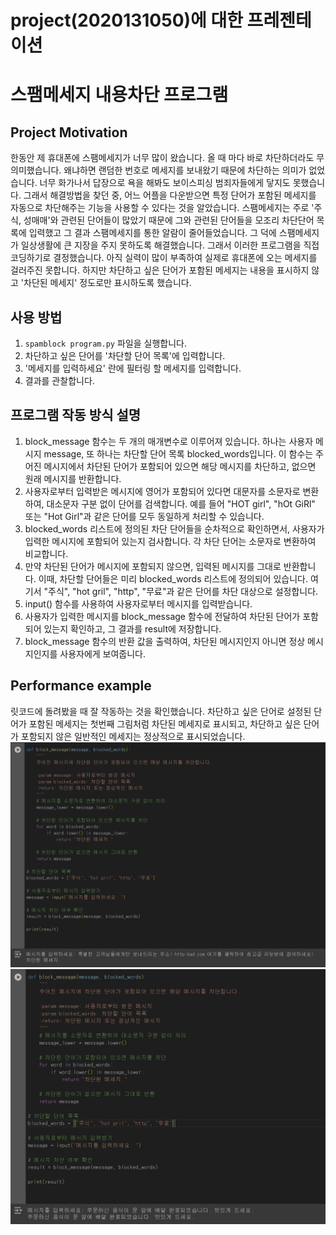 # project(2020131050)에 대한 프레젠테이션

# 스팸메세지 내용차단 프로그램

## Project Motivation
한동안 제 휴대폰에 스팸메세지가 너무 많이 왔습니다. 올 때 마다 바로 차단하더라도 무의미했습니다. 왜냐하면 랜덤한 번호로 메세지를 보내왔기 때문에 차단하는 의미가 없었습니다. 너무 화가나서 답장으로 욕을 해봐도 보이스피싱 범죄자들에게 닿지도 못했습니다.
그래서 해결방법을 찾던 중, 어느 어플을 다운받으면 특정 단어가 포함된 메세지를 자동으로 차단해주는 기능을 사용할 수 있다는 것을 알았습니다. 스팸메세지는 주로 '주식, 성매매'와 관련된 단어들이 많았기 때문에 그와 관련된 단어들을 모조리 차단단어 목록에 입력했고
그 결과 스팸메세지를 통한 알람이 줄어들었습니다. 그 덕에 스팸메세지가 일상생활에 큰 지장을 주지 못하도록 해결했습니다. 그래서 이러한 프로그램을 직접 코딩하기로 결정했습니다. 아직 실력이 많이 부족하여 실제로 휴대폰에 오는 메세지를 걸러주진 못합니다. 하지만
차단하고 싶은 단어가 포함된 메세지는 내용을 표시하지 않고 '차단된 메세지' 정도로만 표시하도록 했습니다. 

## 사용 방법
1. `spamblock program.py` 파일을 실행합니다.
2. 차단하고 싶은 단어를 '차단할 단어 목록'에 입력합니다.
3. '메세지를 입력하세요' 란에 필터링 할 메세지를 입력합니다.
4. 결과를 관찰합니다.

## 프로그램 작동 방식 설명
1. block_message 함수는 두 개의 매개변수로 이루어져 있습니다. 하나는 사용자 메시지 message, 또 하나는 차단할 단어 목록 blocked_words입니다. 이 함수는 주어진 메시지에서 차단된 단어가 포함되어 있으면 해당 메시지를 차단하고, 없으면 원래 메시지를 반환합니다.
2. 사용자로부터 입력받은 메시지에 영어가 포함되어 있다면 대문자를 소문자로 변환하여, 대소문자 구분 없이 단어를 검색합니다. 예를 들어 "HOT girl", "hOt GiRl" 또는 "Hot Girl"과 같은 단어를 모두 동일하게 처리할 수 있습니다.
3. blocked_words 리스트에 정의된 차단 단어들을 순차적으로 확인하면서, 사용자가 입력한 메시지에 포함되어 있는지 검사합니다. 각 차단 단어는 소문자로 변환하여 비교합니다.
4. 만약 차단된 단어가 메시지에 포함되지 않으면, 입력된 메시지를 그대로 반환합니다. 이때, 차단할 단어들은 미리 blocked_words 리스트에 정의되어 있습니다. 여기서 "주식", "hot gril", "http", "무료"과 같은 단어를 차단 대상으로 설정합니다.
5. input() 함수를 사용하여 사용자로부터 메시지를 입력받습니다.
6. 사용자가 입력한 메시지를 block_message 함수에 전달하여 차단된 단어가 포함되어 있는지 확인하고, 그 결과를 result에 저장합니다.
7. block_message 함수의 반환 값을 출력하여, 차단된 메시지인지 아니면 정상 메시지인지를 사용자에게 보여줍니다.

## Performance example
릿코드에 돌려봤을 때 잘 작동하는 것을 확인했습니다. 
차단하고 싶은 단어로 설정된 단어가 포함된 메세지는 첫번째 그림처럼 차단된 메세지로 표시되고, 
차단하고 싶은 단어가 포함되지 않은 일반적인 메세지는 정상적으로 표시되었습니다.
<img src="example1.png">
<img src="example2.png">

